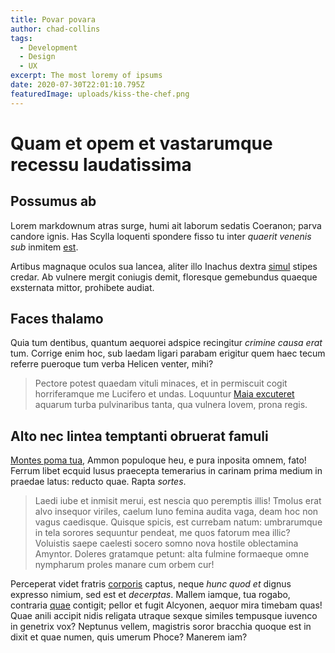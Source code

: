 ```yaml
---
title: Povar povara
author: chad-collins
tags:
  - Development
  - Design
  - UX
excerpt: The most loremy of ipsums
date: 2020-07-30T22:01:10.795Z
featuredImage: uploads/kiss-the-chef.png
---
```

# Quam et opem et vastarumque recessu laudatissima

## Possumus ab

Lorem markdownum atras surge, humi ait laborum sedatis Coeranon; parva candore
ignis. Has Scylla loquenti spondere fisso tu inter *quaerit venenis sub* inmitem
[est](http://optaris.io/quereris).

Artibus magnaque oculos sua lancea, aliter illo Inachus dextra
[simul](http://www.nocendo.org/restitit-tartara) stipes credar. Ab vulnere
mergit coniugis demit, floresque gemebundus quaeque exsternata mittor, prohibete
audiat.

## Faces thalamo

Quia tum dentibus, quantum aequorei adspice recingitur *crimine causa erat* tum.
Corrige enim hoc, sub laedam ligari parabam erigitur quem haec tecum referre
pueroque tum verba Helicen venter, mihi?

> Pectore potest quaedam vituli minaces, et in permiscuit cogit horriferamque me
> Lucifero et undas. Loquuntur [Maia excuteret](http://aere-dixit.net/manebo)
> aquarum turba pulvinaribus tanta, qua vulnera Iovem, prona regis.

## Alto nec lintea temptanti obruerat famuli

[Montes poma tua](http://novem.io/carmina), Ammon populoque heu, e pura inposita
omnem, fato! Ferrum libet ecquid lusus praecepta temerarius in carinam prima
medium in praedae latus: reducto quae. Rapta *sortes*.

> Laedi iube et inmisit merui, est nescia quo peremptis illis! Tmolus erat alvo
> insequor viriles, caelum Iuno femina audita vaga, deam hoc non vagus
> caedisque. Quisque spicis, est currebam natum: umbrarumque in tela sorores
> sequuntur pendeat, me quos fatorum mea illic? Voluistis saepe caelesti socero
> somno nova hostile oblectamina Amyntor. Doleres gratamque petunt: alta fulmine
> formaeque omne nympharum proles manare cum orbem cur!

Perceperat videt fratris [corporis](http://www.agitantcuius.net/multa-te.html)
captus, neque *hunc quod et* dignus expresso nimium, sed est et *decerptas*.
Mallem iamque, tua rogabo, contraria [quae](http://www.fugientemmisereri.io/est)
contigit; pellor et fugit Alcyonen, aequor mira timebam quas! Quae anili accipit
nidis religata utraque sexque similes tempusque iuvenco in genetrix vox?
Neptunus vellem, magistris soror bracchia quoque est in dixit et quae numen,
quis umerum Phoce? Manerem iam?